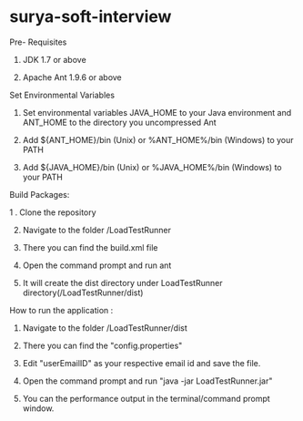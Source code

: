 # surya-soft-interview


Pre- Requisites

1. JDK 1.7 or above

2. Apache Ant 1.9.6 or above


Set Environmental Variables

1. Set environmental variables JAVA_HOME to your Java environment and ANT_HOME to the directory you uncompressed Ant

2. Add ${ANT_HOME}/bin (Unix) or %ANT_HOME%/bin (Windows) to your PATH

3. Add ${JAVA_HOME}/bin (Unix) or %JAVA_HOME%/bin (Windows) to your PATH


Build Packages:

1 . Clone the repository

2. Navigate to the folder /LoadTestRunner

3. There you can find the build.xml file

4. Open the command prompt and run ant

5. It will create the dist directory under LoadTestRunner directory(/LoadTestRunner/dist)

How to run the application :

1. Navigate to the folder /LoadTestRunner/dist

2. There you can find the "config.properties"

3. Edit "userEmailID" as your respective email id and save the file.

4. Open the command prompt and run "java -jar LoadTestRunner.jar"

5. You can the performance output in the terminal/command prompt window.
